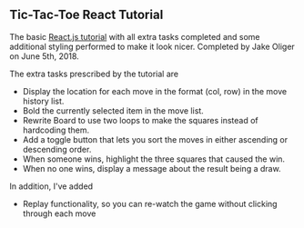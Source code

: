 ## Tic-Tac-Toe React Tutorial

The basic [React.js tutorial](https://reactjs.org/tutorial/tutorial.html) with all extra tasks completed and some additional styling performed to make it look nicer. Completed by Jake Oliger on June 5th, 2018.

The extra tasks prescribed by the tutorial are
* Display the location for each move in the format (col, row) in the move history list.
* Bold the currently selected item in the move list.
* Rewrite Board to use two loops to make the squares instead of hardcoding them.
* Add a toggle button that lets you sort the moves in either ascending or descending order.
* When someone wins, highlight the three squares that caused the win.
* When no one wins, display a message about the result being a draw.

In addition, I've added
* Replay functionality, so you can re-watch the game without clicking through each move